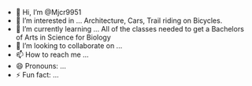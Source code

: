 - 👋 Hi, I’m @Mjcr9951
- 👀 I’m interested in ... Architecture, Cars, Trail riding on Bicycles.
- 🌱 I’m currently learning ... All of the classes needed to get a Bachelors of Arts in Science for Biology
- 💞️ I’m looking to collaborate on ...
- 📫 How to reach me ...
- 😄 Pronouns: ...
- ⚡ Fun fact: ...

<!---
Mjcr9951/Mjcr9951 is a ✨ special ✨ repository because its `README.md` (this file) appears on your GitHub profile.
You can click the Preview link to take a look at your changes.
--->
